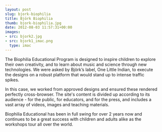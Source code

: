 ```yaml
---
layout: post
slug: bjork-biophilia
title: Björk Biophilia
thumb: bjork-biophilia.jpg
date: 2012-08-03 11:57:31+00:00
images:
- src: bjork2.jpg
- src: bjork1_imac.png
  type: imac
---
```


The Biophilia Educational Program is designed to inspire children to explore their own creativity, and to learn about music and science through new technologies. We were asked by Björk’s label, One Little Indian, to execute the designs on a robust platform that would stand up to intense traffic spikes.

In this case, we worked from approved designs and ensured these rendered perfectly cross-browser. The site's content is divided up according to its audience - for the public, for educators, and for the press, and includes a vast array of videos, images and teaching materials.

Biophilia Educational has been in full swing for over 2 years now and continues to be a great success with children and adults alike as the workshops tour all over the world.